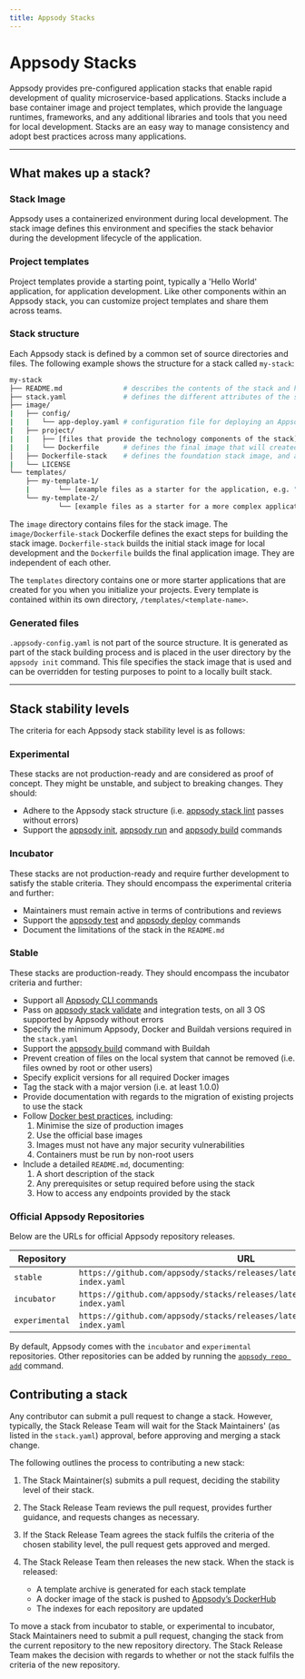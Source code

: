 ```yaml
---
title: Appsody Stacks
---
```


# Appsody Stacks

Appsody provides pre-configured application stacks that enable rapid development of quality microservice-based applications. Stacks include a base container image and project templates, which provide the language runtimes, frameworks, and any additional libraries and tools that you need for local development. Stacks are an easy way to manage consistency and adopt best practices across many applications.

---

## What makes up a stack?

### Stack Image

Appsody uses a containerized environment during local development. The stack image defines this environment and specifies the stack behavior during the development lifecycle of the application.  

### Project templates
Project templates provide a starting point, typically a 'Hello World' application, for application development. Like other components within an Appsody stack, you can customize project templates and share them across teams.  

### Stack structure

Each Appsody stack is defined by a common set of source directories and files. The following example shows the structure for a stack called `my-stack`:

```bash
my-stack
├── README.md               # describes the contents of the stack and how it should be used
├── stack.yaml              # defines the different attributes of the stack and which template the stack should use by default
├── image/
|   ├── config/
|   |   └── app-deploy.yaml # configuration file for deploying an Appsody project using the Appsody Operator
|   ├── project/
|   |   ├── [files that provide the technology components of the stack]
|   |   └── Dockerfile      # defines the final image that will created by the appsody build command
│   ├── Dockerfile-stack    # defines the foundation stack image, and a set of environment variables for the local development cycle
|   └── LICENSE
└── templates/
    ├── my-template-1/
    |       └── [example files as a starter for the application, e.g. "hello world"]
    └── my-template-2/
            └── [example files as a starter for a more complex application]

```

The `image` directory contains files for the stack image. The `image/Dockerfile-stack` Dockerfile defines the exact steps for building the stack image. `Dockerfile-stack` builds the initial stack image for local development and the `Dockerfile` builds the final application image. They are independent of each other.

The `templates` directory contains one or more starter applications that are created for you when you initialize your projects. Every template is contained within its own directory, `/templates/<template-name>`.

### Generated files

`.appsody-config.yaml` is not part of the source structure. It is generated as part of the stack building process and is placed in the user directory by the `appsody init` command. This file specifies the stack image that is used and can be overridden for testing purposes to point to a locally built stack.

---

## Stack stability levels

The criteria for each Appsody stack stability level is as follows:

### Experimental
These stacks are not production-ready and are considered as proof of concept. They might be unstable, and subject to breaking changes. They should:
- Adhere to the Appsody stack structure (i.e. [appsody stack lint](/docs/using-appsody/cli-commands#appsody-stack-lint) passes without errors)
- Support the [appsody init](/docs/using-appsody/cli-commands#appsody-init), [appsody run](/docs/using-appsody/cli-commands#appsody-run) and [appsody build](/docs/using-appsody/cli-commands#appsody-build) commands

### Incubator
These stacks are not production-ready and require further development to satisfy the stable criteria. They should encompass the experimental criteria and further:
- Maintainers must remain active in terms of contributions and reviews
- Support the [appsody test](/docs/using-appsody/cli-commands#appsody-test) and [appsody deploy](/docs/using-appsody/cli-commands#appsody-deploy) commands
- Document the limitations of the stack in the `README.md`

### Stable
These stacks are production-ready. They should encompass the incubator criteria and further:
- Support all [Appsody CLI commands](/docs/using-appsody/cli-commands)
- Pass on [appsody stack validate](/docs/using-appsody/cli-commands#appsody-stack-validate) and integration tests, on all 3 OS supported by Appsody without errors
- Specify the minimum Appsody, Docker and Buildah versions required in the `stack.yaml`
- Support the [appsody build](/docs/using-appsody/cli-commands#appsody-build) command with Buildah
- Prevent creation of files on the local system that cannot be removed (i.e. files owned by root or other users)
- Specify explicit versions for all required Docker images
- Tag the stack with a major version (i.e. at least 1.0.0)
- Provide documentation with regards to the migration of existing projects to use the stack
- Follow [Docker best practices](https://docs.docker.com/develop/develop-images/dockerfile_best-practices/), including:
    1. Minimise the size of production images 
    2. Use the official base images 
    3. Images must not have any major security vulnerabilities
    4. Containers must be run by non-root users
- Include a detailed `README.md`, documenting:
    1. A short description of the stack
    2. Any prerequisites or setup required before using the stack
    3. How to access any endpoints provided by the stack

### Official Appsody Repositories

Below are the URLs for official Appsody repository releases.

| Repository     | URL                                                                                  |
| -------------- | ------------------------------------------------------------------------------------ |
| `stable`       | `https://github.com/appsody/stacks/releases/latest/download/stable-index.yaml`       |
| `incubator`    | `https://github.com/appsody/stacks/releases/latest/download/incubator-index.yaml`    |
| `experimental` | `https://github.com/appsody/stacks/releases/latest/download/experimental-index.yaml` |

By default, Appsody comes with the `incubator` and `experimental` repositories. Other repositories can be added by running the [`appsody repo add`](/docs/using-appsody/cli-commands/#appsody-repo-add) command.

## Contributing a stack
Any contributor can submit a pull request to change a stack. However, typically, the Stack Release Team will wait for the Stack Maintainers' (as listed in the `stack.yaml`) approval, before approving and merging a stack change.

The following outlines the process to contributing a new stack:

1. The Stack Maintainer(s) submits a pull request, deciding the stability level of their stack. 

2. The Stack Release Team reviews the pull request, provides further guidance, and requests changes as necessary. 

3. If the Stack Release Team agrees the stack fulfils the criteria of the chosen stability level, the pull request gets approved and merged.

4. The Stack Release Team then releases the new stack. When the stack is released:
    - A template archive is generated for each stack template
    - A docker image of the stack is pushed to [Appsody’s DockerHub](https://hub.docker.com/u/appsody)
    - The indexes for each repository are updated

To move a stack from incubator to stable, or experimental to incubator, Stack Maintainers need to submit a pull request, changing the stack from the current repository to the new repository directory. The Stack Release Team makes the decision with regards to whether or not the stack fulfils the criteria of the new repository.